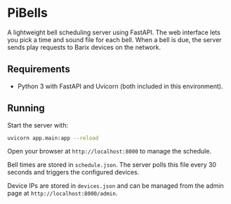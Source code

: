 # PiBells

A lightweight bell scheduling server using FastAPI. The web interface lets you pick a time and sound file for each bell. When a bell is due, the server sends play requests to Barix devices on the network.

## Requirements

* Python 3 with FastAPI and Uvicorn (both included in this environment).

## Running

Start the server with:

```bash
uvicorn app.main:app --reload
```

Open your browser at `http://localhost:8000` to manage the schedule.

Bell times are stored in `schedule.json`. The server polls this file every 30 seconds and triggers the configured devices.

Device IPs are stored in `devices.json` and can be managed from the admin page at `http://localhost:8000/admin`.

